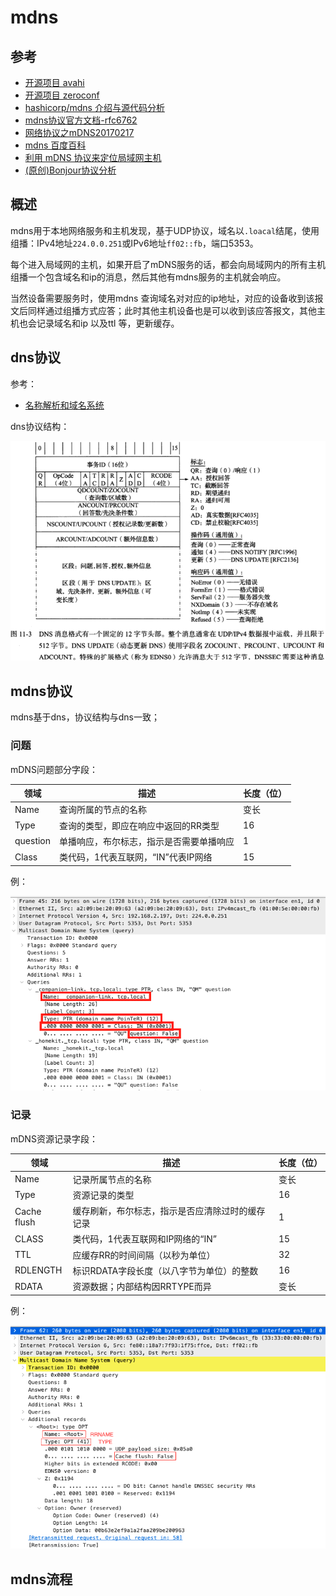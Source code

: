 # mdns



## 参考

- [开源项目 avahi](https://github.com/lathiat/avahi)
- [开源项目 zeroconf](https://github.com/grandcat/zeroconf)
- [hashicorp/mdns 介绍与源代码分析](https://blog.csdn.net/u013272009/article/details/97546884)
- [mdns协议官方文档-rfc6762](res/rfc6762.txt)
- [网络协议之mDNS20170217](https://www.cnblogs.com/yuweifeng/p/6409182.html)
- [mdns 百度百科](https://baike.baidu.com/item/mdns)
- [利用 mDNS 协议来定位局域网主机](https://blog.beanbang.cn/2019/08/07/locate-hosts-using-mdns/)
- [(原创)Bonjour协议分析](https://liuweiqiang.win/2016/09/16/Bonjour%E5%8D%8F%E8%AE%AE%E5%88%86%E6%9E%90/)



## 概述

mdns用于本地网络服务和主机发现，基于UDP协议，域名以`.loacal`结尾，使用组播：IPv4地址`224.0.0.251`或IPv6地址`ff02::fb`，端口5353。

每个进入局域网的主机，如果开启了mDNS服务的话，都会向局域网内的所有主机组播一个包含域名和ip的消息，然后其他有mdns服务的主机就会响应。

当然设备需要服务时，使用mdns 查询域名对对应的ip地址，对应的设备收到该报文后同样通过组播方式应答；此时其他主机设备也是可以收到该应答报文，其他主机也会记录域名和ip 以及ttl 等，更新缓存。



## dns协议

参考：

- [名称解析和域名系统](https://github.com/hanjingo/doc/blob/master/NOTE/TCP_IP_ILLUSTRATED_V1/chapter11.md)

dns协议结构：

![dns协议结构](../NOTE/TCP_IP_ILLUSTRATED_V1/res/11-3.png)



## mdns协议

mdns基于dns，协议结构与dns一致；

### 问题

mDNS问题部分字段：

| 领域     | 描述                                     | 长度（位） |
| -------- | ---------------------------------------- | ---------- |
| Name     | 查询所属的节点的名称                     | 变长       |
| Type     | 查询的类型，即应在响应中返回的RR类型     | 16         |
| question | 单播响应，布尔标志，指示是否需要单播响应 | 1          |
| Class    | 类代码，1代表互联网，“IN”代表IP网络      | 15         |

例：

![mdns问题](res/MDNS_QUESTION.png)

### 记录

mDNS资源记录字段：

| 领域        | 描述                                             | 长度（位） |
| ----------- | ------------------------------------------------ | ---------- |
| Name        | 记录所属节点的名称                               | 变长       |
| Type        | 资源记录的类型                                   | 16         |
| Cache flush | 缓存刷新，布尔标志，指示是否应清除过时的缓存记录 | 1          |
| CLASS       | 类代码，1代表互联网和IP网络的“IN”                | 15         |
| TTL         | 应缓存RR的时间间隔（以秒为单位）                 | 32         |
| RDLENGTH    | 标识RDATA字段长度（以八字节为单位）的整数        | 16         |
| RDATA       | 资源数据；内部结构因RRTYPE而异                   | 变长       |

例：

![mDNS资源记录字段](res/MDNS_RECORD.png)



## mdns流程

